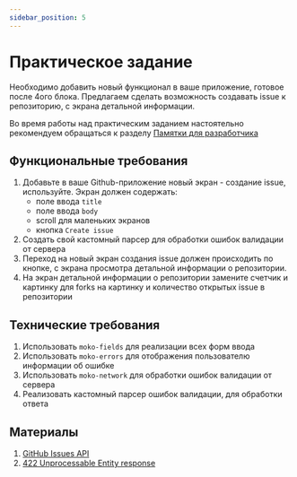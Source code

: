 ```yaml
---
sidebar_position: 5
---
```


# Практическое задание
Необходимо добавить новый функционал в ваше приложение, готовое после 4ого блока.
Предлагаем сделать возможность создавать issue к репозиторию, с экрана детальной информации.

Во время работы над практическим заданием настоятельно рекомендуем обращаться к разделу [Памятки для разработчика](/university/memos/function)

## Функциональные требования
1. Добавьте в ваше Github-приложение новый экран - создание issue, используйте. Экран должен содержать:
    - поле ввода `title`
    - поле ввода `body`
    - scroll для маленьких экранов
    - кнопка `Create issue`
1. Создать свой кастомный парсер для обработки ошибок валидации от сервера
1. Переход на новый экран создания issue должен происходить по кнопке, с экрана просмотра детальной информации о репозитории.
1. На экран детальной информации о репозитории замените счетчик и картинку для forks на картинку и количество открытых issue в репозитории    

## Технические требования
1. Использовать `moko-fields` для реализации всех форм ввода
1. Использовать `moko-errors` для отображения пользователю информации об ошибке
1. Использовать `moko-network` для обработки ошибок валидации от сервера
1. Реализовать кастомный парсер ошибок валидации, для обработки ответа 

## Материалы
1. [GitHub Issues API](https://docs.github.com/en/rest/issues/issues#about-the-issues-api)
1. [422 Unprocessable Entity response](https://docs.github.com/en/rest/overview/resources-in-the-rest-api#client-errors)
